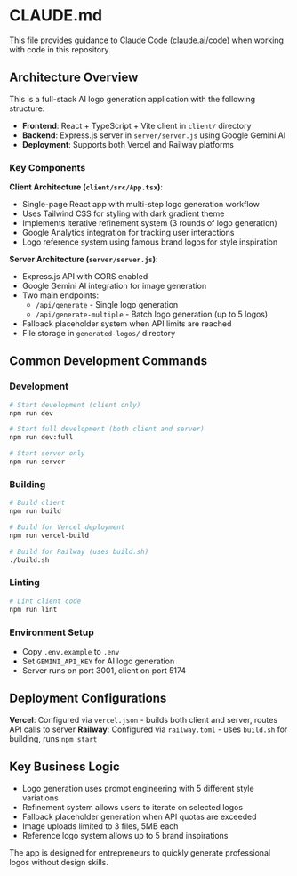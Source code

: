 # CLAUDE.md

This file provides guidance to Claude Code (claude.ai/code) when working with code in this repository.

## Architecture Overview

This is a full-stack AI logo generation application with the following structure:

- **Frontend**: React + TypeScript + Vite client in `client/` directory
- **Backend**: Express.js server in `server/server.js` using Google Gemini AI
- **Deployment**: Supports both Vercel and Railway platforms

### Key Components

**Client Architecture (`client/src/App.tsx`)**:
- Single-page React app with multi-step logo generation workflow
- Uses Tailwind CSS for styling with dark gradient theme
- Implements iterative refinement system (3 rounds of logo generation)
- Google Analytics integration for tracking user interactions
- Logo reference system using famous brand logos for style inspiration

**Server Architecture (`server/server.js`)**:
- Express.js API with CORS enabled
- Google Gemini AI integration for image generation
- Two main endpoints:
  - `/api/generate` - Single logo generation
  - `/api/generate-multiple` - Batch logo generation (up to 5 logos)
- Fallback placeholder system when API limits are reached
- File storage in `generated-logos/` directory

## Common Development Commands

### Development
```bash
# Start development (client only)
npm run dev

# Start full development (both client and server)
npm run dev:full

# Start server only
npm run server
```

### Building
```bash
# Build client
npm run build

# Build for Vercel deployment
npm run vercel-build

# Build for Railway (uses build.sh)
./build.sh
```

### Linting
```bash
# Lint client code
npm run lint
```

### Environment Setup
- Copy `.env.example` to `.env`
- Set `GEMINI_API_KEY` for AI logo generation
- Server runs on port 3001, client on port 5174

## Deployment Configurations

**Vercel**: Configured via `vercel.json` - builds both client and server, routes API calls to server
**Railway**: Configured via `railway.toml` - uses `build.sh` for building, runs `npm start`

## Key Business Logic

- Logo generation uses prompt engineering with 5 different style variations
- Refinement system allows users to iterate on selected logos
- Fallback placeholder generation when API quotas are exceeded
- Image uploads limited to 3 files, 5MB each
- Reference logo system allows up to 5 brand inspirations

The app is designed for entrepreneurs to quickly generate professional logos without design skills.
